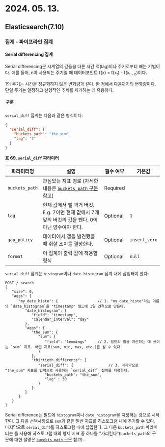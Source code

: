# 2024. 05. 13.

## Elasticsearch(7.10)

### 집계 - 파이프라인 집계

#### Serial differencing 집계

Serial differencing은 시계열의 값들을 다른 시간 랙(lag)이나 주기로부터 빼는 기법이다. 예를 들어, n이 사용되는 주기일 때 데이터포인트 f(x) = f(x<sub>t</sub>) - f(x<sub>t - n</sub>)이다.

1의 주기는 시간을 정규화하지 않은 변화량과 같다. 한 점에서 다음까지의 변화량이다. 단일 주기는 일정하고 선형적인 추세를 제거하는 데 유용하다.

##### 구문

`serial_diff` 집계는 다음과 같은 형식이다:

```json
{
  "serial_diff": {
    "buckets_path": "the_sum",
    "lag": "7"
  }
}
```

**표 69. `serial_diff` 파라미터**

| 파라미터명     | 설명                                                         | 필수 여부 | 기본값        |
| -------------- | ------------------------------------------------------------ | --------- | ------------- |
| `buckets_path` | 관심있는 지표 경로 (자세한 내용은 [`buckets_path` 구문](https://www.elastic.co/guide/en/elasticsearch/reference/7.10/search-aggregations-pipeline.html#buckets-path-syntax) 참고) | Required  |               |
| `lag`          | 현재 값에서 뺄 과거 버킷. E.g. 7이면 현재 값에서 7개 앞의 버킷의 값을 뺀다. 0이 아닌 양수여야 한다. | Optional  | `1`           |
| `gap_policy`   | 데이터에서 갭을 발견했을 때 취할 조치를 결정한다.            | Optional  | `insert_zero` |
| `format`       | 이 집계의 출력 값에 적용할 형식                              | Optional  | `null`        |

`serial_diff` 집계는 `histogram`이나 `date_histogram` 집계 내에 삽입돼야 한다:

```http
POST /_search
{
   "size": 0,
   "aggs": {
      "my_date_histo": {                  // 1. "my_date_histo"라는 이름의 `date_histogram`을 "timestamp" 필드에 1일 간격으로 만든다.  
         "date_histogram": {
            "field": "timestamp",
            "calendar_interval": "day"
         },
         "aggs": {
            "the_sum": {
               "sum": {
                  "field": "lemmings"     // 2. 필드의 합을 계산하는 데 쓰이는 `sum` 지표. 어떤 지표(sum, min, max, etc.)든 될 수 있다.
               }
            },
            "thirtieth_difference": {
               "serial_diff": {                // 3. 마지막으로 "the_sum" 지표를 입력으로 사용하는 `serial_diff` 집계를 지정한다.
                  "buckets_path": "the_sum",
                  "lag" : 30
               }
            }
         }
      }
   }
}
```

Serial difference는 필드에 `histogram`이나 `date_histogram`을 지정하는 것으로 시작한다. 그 다음 선택사항으로 `sum`과 같은 일반 지표를 히스토그램 내에 추가할 수 있다. 마지막으로 `serial_diff`를 히스토그램 내에 삽입한다. 그 다음 `buckets_path` 파라미터는 를 사용해 히스토그램 내의 형제 지표 중 하나를 "가리킨다"(`buckets_path`의 구문에 대한 설명은 [`bucekts_path` 구문][agg-buckets-path] 참고).



[agg-buckets-path]: https://www.elastic.co/guide/en/elasticsearch/reference/7.10/search-aggregations-pipeline.html#buckets-path-syntax